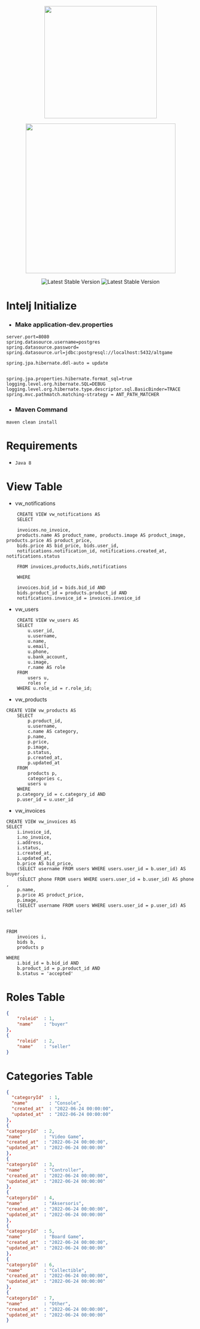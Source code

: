 <p align="center"><a href="https://www.binaracademy.com" target="_blank">
<img src="https://global-uploads.webflow.com/5e70b9a791ceb781b605048c/6152ae609d46491e37aa9af9_logo_binar-academy_horizontal_magenta_bg-transparan-p-500.png" width="300">
</a>
</p>
<p align="center"><a href="https://spring.io/projects/spring-boot" target="_blank">
<img src="https://spring.io/images/spring-logo-9146a4d3298760c2e7e49595184e1975.svg" width="400">
</a>
</p>
<p  align="center">
<img src="https://img.shields.io/badge/AltGame%20Version-1.0-green" alt="Latest Stable Version">
<img src="https://img.shields.io/badge/Spring%20Boot%20Version-2.6.8-green" alt="Latest Stable Version">
</p>

# Intelj Initialize

- ### Make  application-dev.properties
```
server.port=8080
spring.datasource.username=postgres
spring.datasource.password=
spring.datasource.url=jdbc:postgresql://localhost:5432/altgame

spring.jpa.hibernate.ddl-auto = update


spring.jpa.properties.hibernate.format_sql=true
logging.level.org.hibernate.SQL=DEBUG   
logging.level.org.hibernate.type.descriptor.sql.BasicBinder=TRACE
spring.mvc.pathmatch.matching-strategy = ANT_PATH_MATCHER
```
- ### Maven Command
` maven clean install `

# Requirements

- `Java 8`

# View Table
- vw_notifications

```roomsql
    CREATE VIEW vw_notifications AS
    SELECT
    
    invoices.no_invoice,
    products.name AS product_name, products.image AS product_image, products.price AS product_price,
    bids.price AS bid_price, bids.user_id,
    notifications.notification_id, notifications.created_at, notifications.status
    
    FROM invoices,products,bids,notifications
    
    WHERE
    
    invoices.bid_id = bids.bid_id AND
    bids.product_id = products.product_id AND
    notifications.invoice_id = invoices.invoice_id
```
- vw_users

```roomsql
    CREATE VIEW vw_users AS
    SELECT 
        u.user_id, 
        u.username, 
        u.name, 
        u.email, 
        u.phone,
        u.bank_account,
        u.image,
        r.name AS role
    FROM 
        users u, 
        roles r
    WHERE u.role_id = r.role_id;
```
- vw_products
```roomsql
CREATE VIEW vw_products AS
    SELECT 
        p.product_id, 
        u.username, 
        c.name AS category, 
        p.name, 
        p.price,
        p.image,
        p.status,
        p.created_at,
		p.updated_at
    FROM 
        products p, 
        categories c,
		users u
    WHERE 
	p.category_id = c.category_id AND
	p.user_id = u.user_id
```
- vw_invoices
```roomsql
CREATE VIEW vw_invoices AS
SELECT 
	i.invoice_id, 
	i.no_invoice,
	i.address,
	i.status,
	i.created_at,
	i.updated_at, 
	b.price AS bid_price,
	(SELECT username FROM users WHERE users.user_id = b.user_id) AS buyer , 
	(SELECT phone FROM users WHERE users.user_id = b.user_id) AS phone , 
	p.name, 
	p.price AS product_price, 
	p.image, 
	(SELECT username FROM users WHERE users.user_id = p.user_id) AS seller



FROM 
	invoices i,
	bids b,
	products p

WHERE 
    i.bid_id = b.bid_id AND
    b.product_id = p.product_id AND
    b.status = 'accepted'
```

# Roles Table
```json
{
    "roleid"  : 1,
    "name"    : "buyer"
},
{
    "roleid"  : 2,
    "name"    : "seller"
}
```
# Categories Table
```json
{
  "categoryId"  : 1,
  "name"        : "Console",
  "created_at"  : "2022-06-24 00:00:00",
  "updated_at"  : "2022-06-24 00:00:00"
},
{
"categoryId"  : 2,
"name"        : "Video Game",
"created_at"  : "2022-06-24 00:00:00",
"updated_at"  : "2022-06-24 00:00:00"
},
{
"categoryId"  : 3,
"name"        : "Controller",
"created_at"  : "2022-06-24 00:00:00",
"updated_at"  : "2022-06-24 00:00:00"
},
{
"categoryId"  : 4,
"name"        : "Aksersoris",
"created_at"  : "2022-06-24 00:00:00",
"updated_at"  : "2022-06-24 00:00:00"
},
{
"categoryId"  : 5,
"name"        : "Board Game",
"created_at"  : "2022-06-24 00:00:00",
"updated_at"  : "2022-06-24 00:00:00"
},
{
"categoryId"  : 6,
"name"        : "Collectible",
"created_at"  : "2022-06-24 00:00:00",
"updated_at"  : "2022-06-24 00:00:00"
},
{
"categoryId"  : 7,
"name"        : "Other",
"created_at"  : "2022-06-24 00:00:00",
"updated_at"  : "2022-06-24 00:00:00"
}
```
